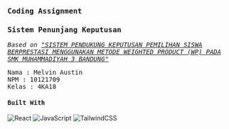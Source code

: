 ### <samp>Coding Assignment</samp>

### <samp>Sistem Penunjang Keputusan</samp>

<samp><i>Based on <a href="https://pekatpkm.my.id/index.php/JP/article/view/285/234">"SISTEM PENDUKUNG KEPUTUSAN PEMILIHAN SISWA BERPRESTASI MENGGUNAKAN METODE WEIGHTED PRODUCT (WP) PADA SMK MUHAMMADIYAH 3 BANDUNG"</a></i></samp>

<samp>Nama : Melvin Austin</samp><br>
<samp>NPM : 10121709</samp><br>
<samp>Kelas : 4KA18</samp><br>

#### <samp>Built With</samp>

![React](https://img.shields.io/badge/react-%2320232a.svg?style=for-the-badge&logo=react&logoColor=%2361DAFB)
![JavaScript](https://img.shields.io/badge/javascript-%23323330.svg?style=for-the-badge&logo=javascript&logoColor=%23F7DF1E)
![TailwindCSS](https://img.shields.io/badge/tailwindcss-%2338B2AC.svg?style=for-the-badge&logo=tailwind-css&logoColor=white)
